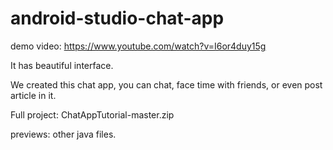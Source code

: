 # android-studio-chat-app
demo video: 
https://www.youtube.com/watch?v=I6or4duy15g

It has beautiful interface.

We created this chat app,
you can chat, face time with friends,
or even post article in it.

Full project:
ChatAppTutorial-master.zip

previews:
other java files.
